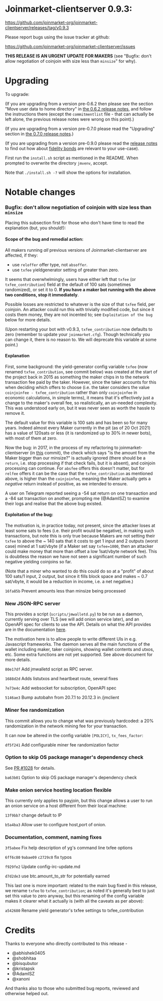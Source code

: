 Joinmarket-clientserver 0.9.3:
=================

<https://github.com/joinmarket-org/joinmarket-clientserver/releases/tag/v0.9.3>

Please report bugs using the issue tracker at github:

<https://github.com/joinmarket-org/joinmarket-clientserver/issues>

**THIS RELEASE IS AN URGENT UPDATE FOR MAKERS** (see "Bugfix: don't allow negotiation of coinjoin with size less than `minsize`" for why).

Upgrading
=========

To upgrade:

(If you are upgrading from a version pre-0.6.2 then please see the section "Move user data to home directory" in [the 0.6.2 release notes](https://github.com/JoinMarket-Org/joinmarket-clientserver/blob/master/docs/release-notes/release-notes-0.6.2.md), and follow the instructions there (except the `commitmentlist` file - that can actually be left alone, the previous release notes were wrong on this point).)

(If you are upgrading from a version pre-0.7.0 please read the "Upgrading" section in [the 0.7.0 release notes](https://github.com/JoinMarket-Org/joinmarket-clientserver/blob/master/docs/release-notes/release-notes-0.7.0.md).)

(If you are upgrading from a version pre-0.9.0 please read the [release notes](https://github.com/JoinMarket-Org/joinmarket-clientserver/blob/master/docs/release-notes/release-notes-0.9.0.md) to find out how about [fidelity bonds](../fidelity-bonds.md) are relevant to your use-case).

First run the `install.sh` script as mentioned in the README. When prompted to overwrite the directory `jmvenv`, accept.

Note that `./install.sh -?` will show the options for installation.

Notable changes
===============

### Bugfix: don't allow negotiation of coinjoin with size less than `minsize`

Placing this subsection first for those who don't have time to read the explanation (but, you should!):

#### Scope of the bug and remedial action:

All makers running *all* previous versions of Joinmarket-clientserver are affected, if they:

* use `reloffer` offer type, not `absoffer`.
* use `txfee` yieldgenerator setting of greater than zero.

It seems that overwhelmingly, users have either left that `txfee` (or `txfee_contribution`) field at the default of 100 sats (sometimes randomized), or set it to 0. **If you have a maker bot running with the above two conditions, stop it immediately**.

Possible losses are restricted to whatever is the size of that `txfee` field, per coinjoin. An attacker could run this with trivially modified code, but since it costs them money, they are not incented to; see `Exploitation of the bug` below for more details.

(Upon restarting your bot with v0.9.3, `txfee_contribution` now defaults to zero (remember to update your `joinmarket.cfg`). Though technically you can change it, there is no reason to. We will deprecate this variable at some point.)

#### Explanation

First, some background: the yield-generator config variable `txfee` (now renamed `txfee_contribution`, see commit below) was created at the start of the project back in 2015 as something the maker chips in to the network transaction fee paid by the taker. However, since the taker accounts for this when deciding which offers to choose (i.e. the taker considers the value `coinjoinfee - txfee_contribution` rather than only `coinjoinfee` in economic calculations, in simple terms), it means that it's effectively just a change to the maker's overall fee, so realistically, an un-needed complexity. This was understood early on, but it was never seen as worth the hassle to remove it.

The default value for this variable is 100 sats and has been so for many years. Indeed almost every Maker currently in the pit (as of 20 Oct 2021) has a value of 120sats or less (it is randomized up to 30% in newer bots), with most of them at zero.

Now the bug: in 2017, in the process of my refactoring to joinmarket-clientserver (in [this](https://github.com/JoinMarket-Org/joinmarket-clientserver/commit/bba43dbf2abf24a97d3694e51c1e1f5d4ca26624) commit), the check which says "is the amount from the Maker bigger than our minsize?" is actually ignored (there should be a `return`, i.e. stop processing if that check fails, but it is absent), and coinjoin processing can continue. For `absfee` offers this doesn't matter, but for `relfee` offers it can be the case that the `txfee_contribution` as mentioned above, is higher than the `coinjoinfee`, meaning the Maker actually gets a *negative* return instead of positive, as we intended to ensure.

A user on Telegram reported seeing a -54 sat return on one transaction and a -84 sat transaction on another, prompting me (@AdamISZ) to examine their logs and realise that the above bug existed.

#### Exploitation of the bug:

The motivation is, in practice today, not present, since the attacker loses at least some sats to fees (i.e. their profit would be negative), in making such transactions, but note this is only true because Makers are not setting their `txfee` to above the ~ 140 sats that it costs to get 1 input and 2 outputs (worst case) mined at 1 sat/vbyte (if a Maker set say `txfee=1000`, then an attacker could make money that more than offset a low 1sat/vbyte network fee). This is doubtless the reason we have not seen a significant number of such negative yielding coinjoins so far.

(Note that a miner who wanted to do this could do so at a "profit" of about 100 sats/1 input, 2 output, but since it fills block space and makes ~ 0.7 sat/vbyte, it would be a reduction in income, i.e. a net negative.)

`16fa85b` Prevent amounts less than minsize being processed

### New JSON-RPC server

This provides a script (`scripts/jmwalletd.py`) to be run as a daemon, currently serving over TLS (we will add onion service later), and an OpenAPI spec for clients to use the API. Details on what the API provides are in the documentation [here](https://github.com/JoinMarket-Org/joinmarket-clientserver/blob/master/docs/JSON-RPC-API-using-jmwalletd.md).

The motivation here is to allow people to write different UIs in e.g. Javascript frameworks. The daemon serves all the main functions of the wallet including maker, taker coinjoins, showing wallet contents and utxos, etc. Some extra functions are not yet supported. See above document for more details.

`80e17df` Add jmwalletd script as RPC server.

`1688d2d` Adds listutxos and heartbeat route, several fixes

`7e73e4c` Add websocket for subscription, OpenAPI spec

`5146ae3` Bump autobahn from 20.7.1 to 20.12.3 in /jmclient

### Miner fee randomization

This commit allows you to change what was previously hardcoded: a 20% randomization in the network mining fee for your transaction.

It can now be altered in the config variable `[POLICY]`, `tx_fees_factor`:

`df5f241` Add configurable miner fee randomization factor

### Option to skip OS package manager's dependency check

See [PR #1028](https://github.com/JoinMarket-Org/joinmarket-clientserver/pull/1028) for details.

`ba63b01` Option to skip OS package manager's dependency check

### Make onion service hosting location flexible

This currently only applies to payjoin, but this change allows a user
to run an onion service on a host different from their local machine:

`13f9bb7` change default to IP

`b5a4ba3` Allow user to configure host,port of onion.

### Documentation, comment, naming fixes

`3f5abee` Fix help description of yg's command line txfee options

`6ff6c80` `9abae09` `c2729c0` fix typos

`f929fe2` Update config-irc-update.md

`d7d2de3` use btc.amount_to_str for potentially earned

This last one is more important: related to the main bug fixed in this release,
we rename `txfee` to `txfee_contribution`; as noted it's generally best to
just set this value to zero anyway, but this renaming of the config variable
makes it clearer what it actually is (with all the caveats as per above):

`a542680` Rename yield generator's txfee settings to txfee_contribution

Credits
=======

Thanks to everyone who directly contributed to this release -

- @abhishek0405
- @shobhitaa
- @bisqubutor
- @kristapsk
- @AdamISZ
- @xanoni

And thanks also to those who submitted bug reports, reviewed and otherwise helped out.
